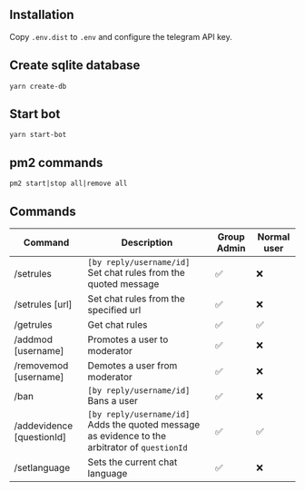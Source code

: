 ## Installation

Copy `.env.dist` to `.env` and configure the telegram API key.

## Create sqlite database

`yarn create-db`

## Start bot

`yarn start-bot`

## pm2 commands

`pm2 start|stop all|remove all`

## Commands

Command | Description | Group Admin | Normal user
--- | --- | --- | ---
/setrules | `[by reply/username/id]`  Set chat rules from the quoted message | ✅ | ❌
/setrules [url] | Set chat rules from the specified url | ✅ | ❌
/getrules | Get chat rules | ✅ | ✅
/addmod [username] | Promotes a user to moderator | ✅ | ❌
/removemod [username] | Demotes a user from moderator | ✅ | ❌
/ban | `[by reply/username/id]`  Bans a user | ✅ | ❌
/addevidence [questionId] | `[by reply/username/id]` Adds the quoted message as evidence to the arbitrator of `questionId` | ✅ | ✅
/setlanguage | Sets the current chat language | ✅ | ❌
